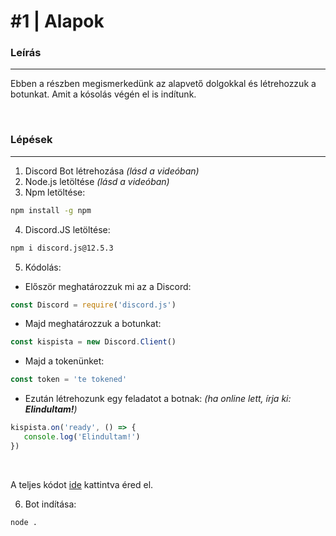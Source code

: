 # #1 | Alapok

### Leírás 
---
Ebben a részben megismerkedünk az alapvető dolgokkal és létrehozzuk a botunkat. Amit a kósolás végén el is indítunk.

<br />

### Lépések
---
1. Discord Bot létrehozása *(lásd a videóban)* 
2. Node.js letöltése *(lásd a videóban)*
3. Npm letöltése:

```sh
npm install -g npm 
```

4. Discord.JS letöltése:

```sh
npm i discord.js@12.5.3
```

5. Kódolás:
- Először meghatározzuk mi az a Discord:

```js
const Discord = require('discord.js')
```

- Majd meghatározzuk a botunkat:

```js
const kispista = new Discord.Client()
```

- Majd a tokenünket:

```js
const token = 'te tokened'
```

- Ezután létrehozunk egy feladatot a botnak:
*(ha online lett, írja ki: **Elindultam!**)*
```js
kispista.on('ready', () => {
   console.log('Elindultam!')
})
```
<br />

A teljes kódot [ide](https://github.com/KriptonSource/Discord.js-V12/blob/main/%231%20%7C%20Alapok/index.js) kattintva éred el.

6. Bot indítása: 

```sh
node .
```


